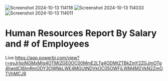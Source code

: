 ![Screenshot 2024-10-13 114118](https://github.com/user-attachments/assets/aac8792c-8ae7-46f2-9719-b0ff259a7656)
![Screenshot 2024-10-13 114033](https://github.com/user-attachments/assets/d8d58015-1b67-4c91-85d1-6dd22d3396a9)
![Screenshot 2024-10-13 114011](https://github.com/user-attachments/assets/70ce684c-27d0-4510-b90a-475ed1c51aa1)
# Human Resources Report By Salary and # of Employees
Live <a herf>https://app.powerbi.com/view?r=eyJrIjoiNGMxMjg4OTMtZGE0OC00MmE2LTg4ODMtZTBkZmY2ZGJmOTg4IiwidCI6ImRmODY3OWNkLWE4MGUtNDVkOC05OWFjLWM4M2VkN2ZmOTVhMCJ9</a>                     
